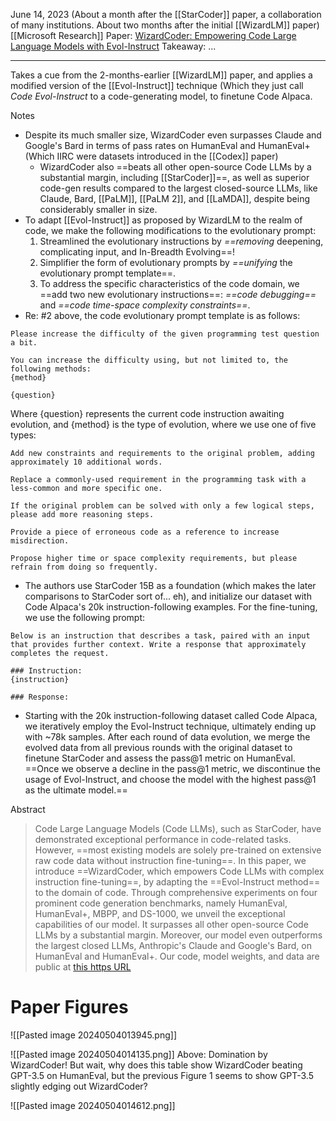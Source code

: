 June 14, 2023 (About a month after the [[StarCoder]] paper, a collaboration of many institutions. About two months after the initial [[WizardLM]] paper)
[[Microsoft Research]]
Paper: [WizardCoder: Empowering Code Large Language Models with Evol-Instruct](https://arxiv.org/abs/2306.08568)
Takeaway: ...

----

Takes a cue from the 2-months-earlier [[WizardLM]] paper, and applies a modified version of the [[Evol-Instruct]] technique (Which they just call *Code Evol-Instruct* to a code-generating model, to finetune Code Alpaca.

Notes
- Despite its much smaller size, WizardCoder even surpasses Claude and Google's Bard in terms of pass rates on HumanEval and HumanEval+ (Which IIRC were datasets introduced in the [[Codex]] paper)
	- WizardCoder also ==beats all other open-source Code LLMs by a substantial margin, including [[StarCoder]]==, as well as superior code-gen results compared to the largest closed-source LLMs, like Claude, Bard, [[PaLM]], [[PaLM 2]], and [[LaMDA]], despite being considerably smaller in size.
- To adapt [[Evol-Instruct]] as proposed by WizardLM to the realm of code, we make the following modifications to the evolutionary prompt:
	1. Streamlined the evolutionary instructions by *==removing* deepening, complicating input, and In-Breadth Evolving==!
	2. Simplifier the form of evolutionary prompts by *==unifying* the evolutionary prompt template==.
	3. To address the specific characteristics of the code domain, we ==add two new evolutionary instructions==: *==code debugging==* and *==code time-space complexity constraints==*.
- Re: #2 above, the code evolutionary prompt template is as follows:
```text
Please increase the difficulty of the given programming test question a bit.

You can increase the difficulty using, but not limited to, the following methods:
{method}

{question}
```
Where {question} represents the current code instruction awaiting evolution, and {method} is the type of evolution, where we use one of five types:
```text
Add new constraints and requirements to the original problem, adding approximately 10 additional words.

Replace a commonly-used requirement in the programming task with a less-common and more specific one.

If the original problem can be solved with only a few logical steps, please add more reasoning steps.

Provide a piece of erroneous code as a reference to increase misdirection.

Propose higher time or space complexity requirements, but please refrain from doing so frequently.
```
- The authors use StarCoder 15B as a foundation (which makes the later comparisons to StarCoder sort of... eh), and initialize our dataset with Code Alpaca's 20k instruction-following examples.
For the fine-tuning, we use the following prompt:
```
Below is an instruction that describes a task, paired with an input that provides further context. Write a response that approximately completes the request.

### Instruction:
{instruction}

### Response:
```
- Starting with the 20k instruction-following dataset called Code Alpaca, we iteratively employ the Evol-Instruct technique, ultimately ending up with ~78k samples. After each round of data evolution, we merge the evolved data from all previous rounds with the original dataset to finetune StarCoder and assess the pass@1 metric on HumanEval. ==Once we observe a decline in the pass@1 metric, we discontinue the usage of Evol-Instruct, and choose the model with the highest pass@1 as the ultimate model.==





Abstract
> Code Large Language Models (Code LLMs), such as StarCoder, have demonstrated exceptional performance in code-related tasks. However, ==most existing models are solely pre-trained on extensive raw code data without instruction fine-tuning==. In this paper, we introduce ==WizardCoder, which empowers Code LLMs with complex instruction fine-tuning==, by adapting the ==Evol-Instruct method== to the domain of code. Through comprehensive experiments on four prominent code generation benchmarks, namely HumanEval, HumanEval+, MBPP, and DS-1000, we unveil the exceptional capabilities of our model. It surpasses all other open-source Code LLMs by a substantial margin. Moreover, our model even outperforms the largest closed LLMs, Anthropic's Claude and Google's Bard, on HumanEval and HumanEval+. Our code, model weights, and data are public at [this https URL](https://github.com/nlpxucan/WizardLM)

# Paper Figures
![[Pasted image 20240504013945.png]]

![[Pasted image 20240504014135.png]]
Above: Domination by WizardCoder! But wait, why does this table show WizardCoder beating GPT-3.5 on HumanEval, but the previous Figure 1 seems to show GPT-3.5 slightly edging out WizardCoder?

![[Pasted image 20240504014612.png]]
